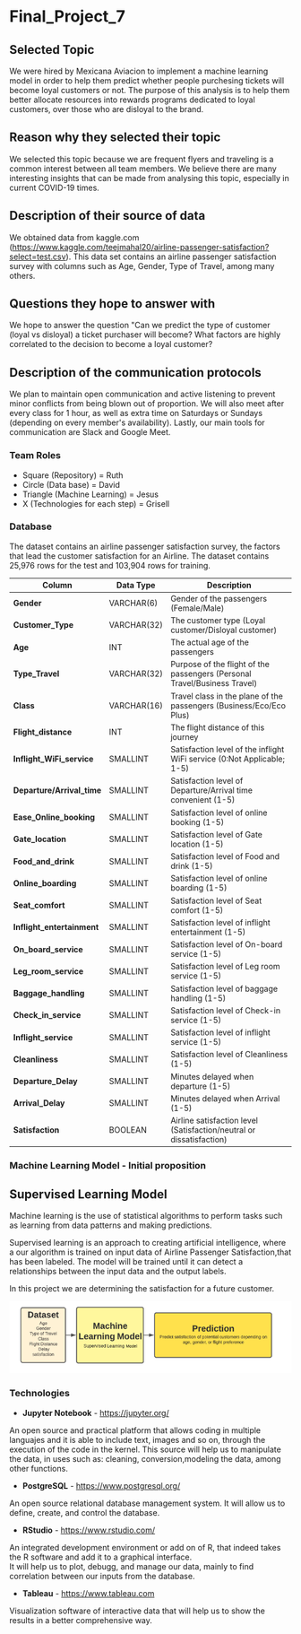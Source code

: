 # Final_Project_7

## Selected Topic
We were hired by Mexicana Aviacion to implement a machine learning model in order to help them predict whether people purchesing tickets will become loyal customers or not. The purpose of this analysis is to help them better allocate resources into rewards programs dedicated to loyal customers, over those who are disloyal to the brand.

## Reason why they selected their topic 
We selected this topic because we are frequent flyers and traveling is a common interest between all team members. We believe there are many interesting insights that can be made from analysing this topic, especially in current COVID-19 times. 

## Description of their source of data 
We obtained data from kaggle.com (https://www.kaggle.com/teejmahal20/airline-passenger-satisfaction?select=test.csv). This data set contains an airline passenger satisfaction survey with columns such as Age, Gender, Type of Travel, among many others.

## Questions they hope to answer with
We hope to answer the question "Can we predict the type of customer (loyal vs disloyal) a ticket purchaser will become? What factors are highly correlated to the decision to become a loyal customer?

## Description of the communication protocols
We plan to maintain open communication and active listening to prevent minor conflicts from being blown out of proportion. We will also meet after every class for 1 hour, as well as extra time on Saturdays or Sundays (depending on every member's availability). Lastly, our main tools for communication are Slack and Google Meet.

### Team Roles
- Square (Repository) = Ruth
- Circle (Data base) = David 
- Triangle (Machine Learning) = Jesus  
- X (Technologies for each step) = Grisell


### Database
The dataset contains an airline passenger satisfaction survey, the factors that lead the customer satisfaction for an Airline. The dataset contains 25,976 rows for the test and 103,904 rows for training.

| Column | Data Type | Description |
| ------------- | ------------- |  ------------- |
| **Gender** | VARCHAR(6) | Gender of the passengers (Female/Male)  |
| **Customer_Type** | VARCHAR(32)  | The customer type (Loyal customer/Disloyal customer)  |
| **Age** | INT | The actual age of the passengers |
| **Type_Travel** | VARCHAR(32) | Purpose of the flight of the passengers (Personal Travel/Business Travel) |
| **Class** | VARCHAR(16) | Travel class in the plane of the passengers (Business/Eco/Eco Plus) |
| **Flight_distance** | INT | The flight distance of this journey |
| **Inflight_WiFi_service** | SMALLINT | Satisfaction level of the inflight WiFi service (0:Not Applicable; 1-5) |
| **Departure/Arrival_time** | SMALLINT | Satisfaction level of Departure/Arrival time convenient (1-5) |
| **Ease_Online_booking** | SMALLINT | Satisfaction level of online booking (1-5) |
| **Gate_location** | SMALLINT | Satisfaction level of Gate location (1-5) |
| **Food_and_drink** | SMALLINT | Satisfaction level of Food and drink (1-5) |
| **Online_boarding** | SMALLINT | Satisfaction level of online boarding (1-5) |
| **Seat_comfort** | SMALLINT | Satisfaction level of Seat comfort (1-5) |
| **Inflight_entertainment** | SMALLINT | Satisfaction level of inflight entertainment (1-5) |
| **On_board_service** | SMALLINT | Satisfaction level of On-board service (1-5) |
| **Leg_room_service** | SMALLINT | Satisfaction level of Leg room service (1-5) |
| **Baggage_handling** | SMALLINT | Satisfaction level of baggage handling (1-5) |
| **Check_in_service** | SMALLINT | Satisfaction level of Check-in service (1-5) |
| **Inflight_service** | SMALLINT | Satisfaction level of inflight service (1-5) |
| **Cleanliness** | SMALLINT | Satisfaction level of Cleanliness (1-5) |
| **Departure_Delay** | SMALLINT | Minutes delayed when departure (1-5) |
| **Arrival_Delay** | SMALLINT | Minutes delayed when Arrival (1-5) |
| **Satisfaction** | BOOLEAN | Airline satisfaction level (Satisfaction/neutral or dissatisfaction) |

### Machine Learning Model - Initial proposition

## Supervised Learning Model

Machine learning is the use of statistical algorithms to perform tasks such as learning from data patterns and making predictions.

Supervised learning is an approach to creating artificial intelligence, where a our algorithm is trained on input data of Airline Passenger Satisfaction,that has been labeled. The model will be trained until it can detect a relationships between the input data and the output labels.

In this project we are determining the satisfaction for a future customer. 

![Graph](images/MLM.png)


### Technologies

- **Jupyter Notebook** -  https://jupyter.org/

An open source and practical platform that allows coding in multiple languajes and it is able to include text, images and so on, through the execution of the code in the kernel. 
This source will help us to manipulate the data, in uses such as: cleaning, conversion,modeling the data, among other functions. 

- **PostgreSQL** - https://www.postgresql.org/

An open source relational database management system. It will allow us to define, create, and control the database.

- **RStudio** - https://www.rstudio.com/

An integrated development environment or add on of R, that indeed takes the R software and add it to a graphical interface.  
It will help us to plot, debugg, and manage our data, mainly to find correlation between our inputs from the database. 

- **Tableau** - https://www.tableau.com

Visualization software of interactive data that will help us to show the results in a better comprehensive way. 
